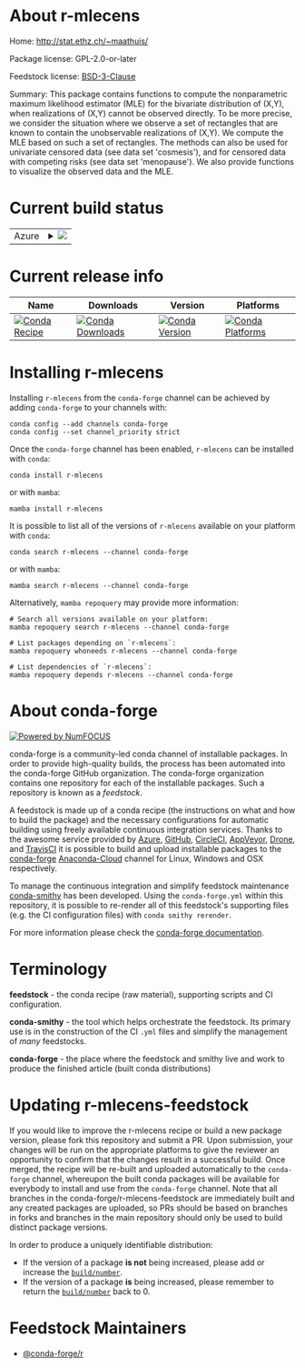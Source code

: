 About r-mlecens
===============

Home: http://stat.ethz.ch/~maathuis/

Package license: GPL-2.0-or-later

Feedstock license: [BSD-3-Clause](https://github.com/conda-forge/r-mlecens-feedstock/blob/main/LICENSE.txt)

Summary: This package contains functions to compute the nonparametric maximum likelihood estimator (MLE) for the bivariate distribution of (X,Y), when realizations of (X,Y) cannot be observed directly.  To be more precise, we consider the situation where we observe a set of rectangles that are known to contain the unobservable realizations of (X,Y). We compute the MLE based on such a set of rectangles.  The methods can also be used for univariate censored data (see data set 'cosmesis'), and for censored data with competing risks (see data set 'menopause').  We also provide functions to visualize the observed data and the MLE.

Current build status
====================


<table>
    
  <tr>
    <td>Azure</td>
    <td>
      <details>
        <summary>
          <a href="https://dev.azure.com/conda-forge/feedstock-builds/_build/latest?definitionId=14457&branchName=main">
            <img src="https://dev.azure.com/conda-forge/feedstock-builds/_apis/build/status/r-mlecens-feedstock?branchName=main">
          </a>
        </summary>
        <table>
          <thead><tr><th>Variant</th><th>Status</th></tr></thead>
          <tbody><tr>
              <td>linux_64_r_base4.1</td>
              <td>
                <a href="https://dev.azure.com/conda-forge/feedstock-builds/_build/latest?definitionId=14457&branchName=main">
                  <img src="https://dev.azure.com/conda-forge/feedstock-builds/_apis/build/status/r-mlecens-feedstock?branchName=main&jobName=linux&configuration=linux_64_r_base4.1" alt="variant">
                </a>
              </td>
            </tr><tr>
              <td>linux_64_r_base4.2</td>
              <td>
                <a href="https://dev.azure.com/conda-forge/feedstock-builds/_build/latest?definitionId=14457&branchName=main">
                  <img src="https://dev.azure.com/conda-forge/feedstock-builds/_apis/build/status/r-mlecens-feedstock?branchName=main&jobName=linux&configuration=linux_64_r_base4.2" alt="variant">
                </a>
              </td>
            </tr><tr>
              <td>osx_64_r_base4.1</td>
              <td>
                <a href="https://dev.azure.com/conda-forge/feedstock-builds/_build/latest?definitionId=14457&branchName=main">
                  <img src="https://dev.azure.com/conda-forge/feedstock-builds/_apis/build/status/r-mlecens-feedstock?branchName=main&jobName=osx&configuration=osx_64_r_base4.1" alt="variant">
                </a>
              </td>
            </tr><tr>
              <td>osx_64_r_base4.2</td>
              <td>
                <a href="https://dev.azure.com/conda-forge/feedstock-builds/_build/latest?definitionId=14457&branchName=main">
                  <img src="https://dev.azure.com/conda-forge/feedstock-builds/_apis/build/status/r-mlecens-feedstock?branchName=main&jobName=osx&configuration=osx_64_r_base4.2" alt="variant">
                </a>
              </td>
            </tr><tr>
              <td>win_64</td>
              <td>
                <a href="https://dev.azure.com/conda-forge/feedstock-builds/_build/latest?definitionId=14457&branchName=main">
                  <img src="https://dev.azure.com/conda-forge/feedstock-builds/_apis/build/status/r-mlecens-feedstock?branchName=main&jobName=win&configuration=win_64_" alt="variant">
                </a>
              </td>
            </tr>
          </tbody>
        </table>
      </details>
    </td>
  </tr>
</table>

Current release info
====================

| Name | Downloads | Version | Platforms |
| --- | --- | --- | --- |
| [![Conda Recipe](https://img.shields.io/badge/recipe-r--mlecens-green.svg)](https://anaconda.org/conda-forge/r-mlecens) | [![Conda Downloads](https://img.shields.io/conda/dn/conda-forge/r-mlecens.svg)](https://anaconda.org/conda-forge/r-mlecens) | [![Conda Version](https://img.shields.io/conda/vn/conda-forge/r-mlecens.svg)](https://anaconda.org/conda-forge/r-mlecens) | [![Conda Platforms](https://img.shields.io/conda/pn/conda-forge/r-mlecens.svg)](https://anaconda.org/conda-forge/r-mlecens) |

Installing r-mlecens
====================

Installing `r-mlecens` from the `conda-forge` channel can be achieved by adding `conda-forge` to your channels with:

```
conda config --add channels conda-forge
conda config --set channel_priority strict
```

Once the `conda-forge` channel has been enabled, `r-mlecens` can be installed with `conda`:

```
conda install r-mlecens
```

or with `mamba`:

```
mamba install r-mlecens
```

It is possible to list all of the versions of `r-mlecens` available on your platform with `conda`:

```
conda search r-mlecens --channel conda-forge
```

or with `mamba`:

```
mamba search r-mlecens --channel conda-forge
```

Alternatively, `mamba repoquery` may provide more information:

```
# Search all versions available on your platform:
mamba repoquery search r-mlecens --channel conda-forge

# List packages depending on `r-mlecens`:
mamba repoquery whoneeds r-mlecens --channel conda-forge

# List dependencies of `r-mlecens`:
mamba repoquery depends r-mlecens --channel conda-forge
```


About conda-forge
=================

[![Powered by
NumFOCUS](https://img.shields.io/badge/powered%20by-NumFOCUS-orange.svg?style=flat&colorA=E1523D&colorB=007D8A)](https://numfocus.org)

conda-forge is a community-led conda channel of installable packages.
In order to provide high-quality builds, the process has been automated into the
conda-forge GitHub organization. The conda-forge organization contains one repository
for each of the installable packages. Such a repository is known as a *feedstock*.

A feedstock is made up of a conda recipe (the instructions on what and how to build
the package) and the necessary configurations for automatic building using freely
available continuous integration services. Thanks to the awesome service provided by
[Azure](https://azure.microsoft.com/en-us/services/devops/), [GitHub](https://github.com/),
[CircleCI](https://circleci.com/), [AppVeyor](https://www.appveyor.com/),
[Drone](https://cloud.drone.io/welcome), and [TravisCI](https://travis-ci.com/)
it is possible to build and upload installable packages to the
[conda-forge](https://anaconda.org/conda-forge) [Anaconda-Cloud](https://anaconda.org/)
channel for Linux, Windows and OSX respectively.

To manage the continuous integration and simplify feedstock maintenance
[conda-smithy](https://github.com/conda-forge/conda-smithy) has been developed.
Using the ``conda-forge.yml`` within this repository, it is possible to re-render all of
this feedstock's supporting files (e.g. the CI configuration files) with ``conda smithy rerender``.

For more information please check the [conda-forge documentation](https://conda-forge.org/docs/).

Terminology
===========

**feedstock** - the conda recipe (raw material), supporting scripts and CI configuration.

**conda-smithy** - the tool which helps orchestrate the feedstock.
                   Its primary use is in the construction of the CI ``.yml`` files
                   and simplify the management of *many* feedstocks.

**conda-forge** - the place where the feedstock and smithy live and work to
                  produce the finished article (built conda distributions)


Updating r-mlecens-feedstock
============================

If you would like to improve the r-mlecens recipe or build a new
package version, please fork this repository and submit a PR. Upon submission,
your changes will be run on the appropriate platforms to give the reviewer an
opportunity to confirm that the changes result in a successful build. Once
merged, the recipe will be re-built and uploaded automatically to the
`conda-forge` channel, whereupon the built conda packages will be available for
everybody to install and use from the `conda-forge` channel.
Note that all branches in the conda-forge/r-mlecens-feedstock are
immediately built and any created packages are uploaded, so PRs should be based
on branches in forks and branches in the main repository should only be used to
build distinct package versions.

In order to produce a uniquely identifiable distribution:
 * If the version of a package **is not** being increased, please add or increase
   the [``build/number``](https://docs.conda.io/projects/conda-build/en/latest/resources/define-metadata.html#build-number-and-string).
 * If the version of a package **is** being increased, please remember to return
   the [``build/number``](https://docs.conda.io/projects/conda-build/en/latest/resources/define-metadata.html#build-number-and-string)
   back to 0.

Feedstock Maintainers
=====================

* [@conda-forge/r](https://github.com/conda-forge/r/)

